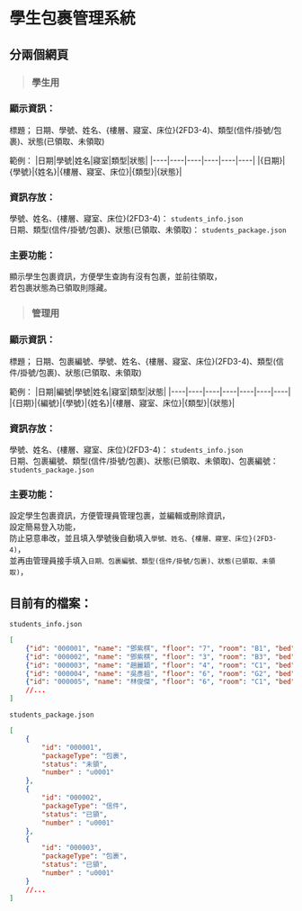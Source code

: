# 學生包裹管理系統
## 分兩個網頁

> ### 學生用

### 顯示資訊：
標題；
日期、學號、姓名、{樓層、寢室、床位}(2FD3-4)、類型(信件/掛號/包裹)、狀態(已領取、未領取)

範例：
|日期|學號|姓名|寢室|類型|狀態|
|----|----|----|----|----|----|
|{日期}|{學號}|{姓名}|{樓層、寢室、床位}|{類型}|{狀態}|

### 資訊存放：
學號、姓名、{樓層、寢室、床位}(2FD3-4)：
```students_info.json```  
日期、類型(信件/掛號/包裹)、狀態(已領取、未領取)：
```students_package.json```

### 主要功能：
顯示學生包裹資訊，方便學生查詢有沒有包裹，並前往領取，  
若包裹狀態為已領取則隱藏。


> ### 管理用
### 顯示資訊：
標題； 日期、包裹編號、學號、姓名、{樓層、寢室、床位}(2FD3-4)、類型(信件/掛號/包裹)、狀態(已領取、未領取)

範例：
|日期|編號|學號|姓名|寢室|類型|狀態|
|----|----|----|----|----|----|----|
|{日期}|{編號}|{學號}|{姓名}|{樓層、寢室、床位}|{類型}|{狀態}|

### 資訊存放：
學號、姓名、{樓層、寢室、床位}(2FD3-4)：
```students_info.json```  
日期、包裹編號、類型(信件/掛號/包裹)、狀態(已領取、未領取)、包裹編號：
```students_package.json```

### 主要功能：
設定學生包裹資訊，方便管理員管理包裹，並編輯或刪除資訊，  
設定簡易登入功能，  
防止惡意串改，並且填入學號後自動填入```學號、姓名、{樓層、寢室、床位}(2FD3-4)```，  
並再由管理員接手填入```日期、包裹編號、類型(信件/掛號/包裹)、狀態(已領取、未領取)```，


## 目前有的檔案：
```students_info.json```
```json
[
    {"id": "000001", "name": "鄧紫棋", "floor": "7", "room": "B1", "bed": "6"},
    {"id": "000002", "name": "鄧紫棋", "floor": "3", "room": "B3", "bed": "6"},
    {"id": "000003", "name": "趙麗穎", "floor": "4", "room": "C1", "bed": "4"},
    {"id": "000004", "name": "吳彥祖", "floor": "6", "room": "G2", "bed": "3"},
    {"id": "000005", "name": "林俊傑", "floor": "6", "room": "C1", "bed": "4"}
    //...
]
```

```students_package.json```
```json
[
    {
        "id": "000001",
        "packageType": "包裹",
        "status": "未領",
        "number" : "u0001"
    },
    {
        "id": "000002",
        "packageType": "信件",
        "status": "已領",
        "number" : "u0001"
    },
    {
        "id": "000003",
        "packageType": "包裹",
        "status": "已領",
        "number" : "u0001"
    }
    //...
]
```
